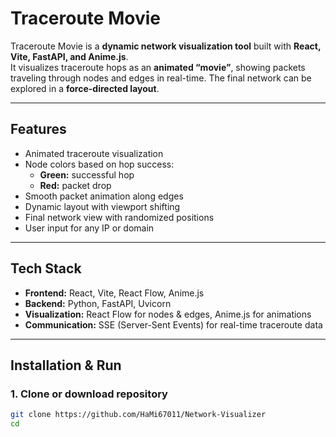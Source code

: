 # Traceroute Movie

Traceroute Movie is a **dynamic network visualization tool** built with **React, Vite, FastAPI, and Anime.js**.  
It visualizes traceroute hops as an **animated “movie”**, showing packets traveling through nodes and edges in real-time. The final network can be explored in a **force-directed layout**.

---

## **Features**

- Animated traceroute visualization
- Node colors based on hop success:
  - **Green:** successful hop
  - **Red:** packet drop
- Smooth packet animation along edges
- Dynamic layout with viewport shifting
- Final network view with randomized positions
- User input for any IP or domain

---

## **Tech Stack**

- **Frontend:** React, Vite, React Flow, Anime.js  
- **Backend:** Python, FastAPI, Uvicorn  
- **Visualization:** React Flow for nodes & edges, Anime.js for animations  
- **Communication:** SSE (Server-Sent Events) for real-time traceroute data

---

## **Installation & Run**

### 1. Clone or download repository

```bash
git clone https://github.com/HaMi67011/Network-Visualizer
cd 


